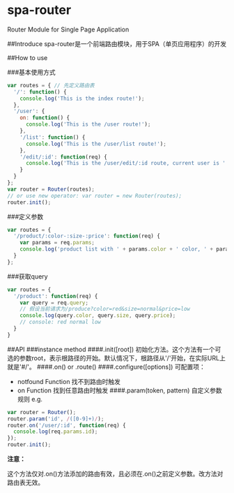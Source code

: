 # spa-router
Router Module for Single Page Application

##Introduce
spa-router是一个前端路由模块，用于SPA（单页应用程序）的开发

##How to use

###基本使用方式
```javascript
var routes = { // 先定义路由表
  '/': function() {
    console.log('This is the index route!');
  },
  '/user': {
    on: function() {
      console.log('This is the /user route!');
    },
    '/list': function() {
      console.log('This is the /user/list route!');
    },
    '/edit/:id': function(req) {
      console.log('This is the /user/edit/:id route, current user is ' + req.params.id);
    }
  }
};
var router = Router(routes);
// or use new operator: var router = new Router(routes);
router.init();
```

###定义参数
```javascript
var routes = {
  '/product/:color-:size-:price': function(req) {
    var params = req.params;
    console.log('product list with ' + params.color + ' color, ' + params.size + ' size and ' + params.price + ' price');
  }
};
```

###获取query
```javascript
var routes = {
  '/product': function(req) {
    var query = req.query;
    // 假设当前请求为/produce?color=red&size=normal&price=low
    console.log(query.color, query.size, query.price);
    // console: red normal low
  }
}
```

##API
###instance method
####.init([root])
初始化方法。这个方法有一个可选的参数root，表示根路径的开始。默认情况下，根路径从'/'开始，在实际URL上就是'#/'。
####.on() or .route()
####.configure([options])
可配置项：
+ notfound Function 找不到路由时触发
+ on Function 找到任意路由时触发
####.param(token, pattern)
自定义参数规则
e.g.
```javascript
var router = Router();
router.param('id', /([0-9]+)/);
router.on('/user/:id', function(req) {
  console.log(req.params.id);
});
router.init();
```

<strong>注意：</strong>

这个方法仅对.on()方法添加的路由有效，且必须在.on()之前定义参数。改方法对路由表无效。